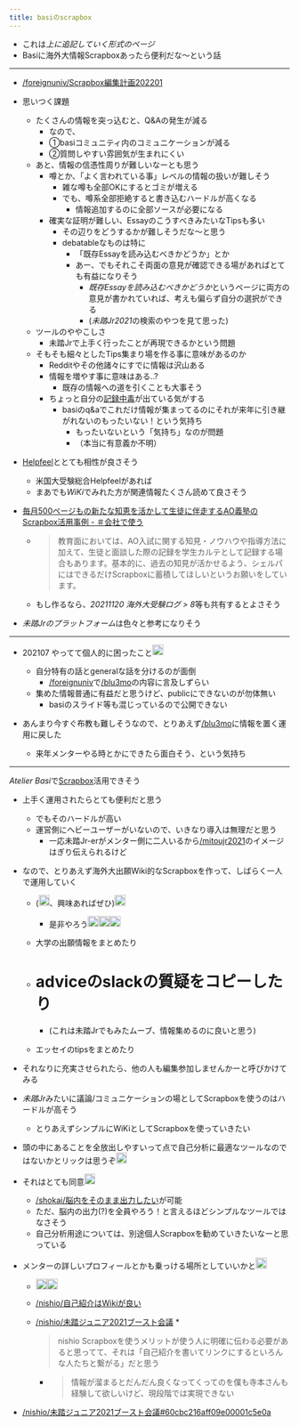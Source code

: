 ```yaml
---
title: basiのscrapbox
---
```


* これは*上に追記していく形式のページ*
* Basiに海外大情報Scrapboxあったら便利だな〜という話

---

* [/foreignuniv/Scrapbox編集計画202201](https://scrapbox.io/foreignuniv/Scrapbox編集計画202201)

* 思いつく課題
  
  * たくさんの情報を突っ込むと、Q&Aの発生が減る
    * なので、
    * ①basiコミュニティ内のコミュニケーションが減る
    * ②質問しやすい雰囲気が生まれにくい
  * あと、情報の信憑性周りが難しいなーとも思う
    * 噂とか、「よく言われている事」レベルの情報の扱いが難しそう
      * 雑な噂も全部OKにするとゴミが増える
      * でも、噂系全部拒絶すると書き込むハードルが高くなる
        * 情報追加するのに全部ソースが必要になる
    * 確実な証明が難しい、EssayのこうすべきみたいなTipsも多い
      * その辺りをどうするかが難しそうだな〜と思う
      * debatableなものは特に
        * 「既存Essayを読み込むべきかどうか」とか
        * あー、でもそれこそ両面の意見が確認できる場があればとても有益になりそう
          * *既存Essayを読み込むべきかどうか*というページに両方の意見が書かれていれば、考えも偏らず自分の選択ができる
          * (*未踏Jr2021*の検索のやつを見て思った)
  * ツールのややこしさ
    * 未踏Jrで上手く行ったことが再現できるかという問題
  * そもそも細々としたTips集まり場を作る事に意味があるのか
    * Redditやその他諸々にすでに情報は沢山ある
    * 情報を増やす事に意味はある..?
      * 既存の情報への道を引くことも大事そう
    * ちょっと自分の[記録中毒](%E8%A8%98%E9%8C%B2%E4%B8%AD%E6%AF%92.md)が出ている気がする
      * basiのq&aでこれだけ情報が集まってるのにそれが来年に引き継がれないのもったいない！という気持ち
        * もったいないという「気持ち」なのが問題
        * （本当に有意義か不明）
* [Helpfeel](Helpfeel.md)ととても相性が良さそう
  
  * 米国大受験総合Helpfeelがあれば
  * まあでも*WiKi*でみれた方が関連情報たくさん読めて良さそう
* [毎月500ページもの新たな知恵を活かして生徒に伴走するAO義塾のScrapbox活用事例 - ＃会社で使う](https://www.scrapbox-news.com/blog/500-ao-scrapbox)
  
  * 
     > 
     > 教育面においては、AO入試に関する知見・ノウハウや指導方法に加えて、生徒と面談した際の記録を学生カルテとして記録する場合もあります。基本的に、過去の知見が活かせるよう、シェルパにはできるだけScrapboxに蓄積してほしいというお願いをしています。
  
  * もし作るなら、*20211120 海外大受験ログ > 8*等も共有するとよさそう
* *未踏Jrのプラットフォーム*は色々と参考になりそう

---

* 202107 やってて個人的に困ったこと<img src='https://scrapbox.io/api/pages/blu3mo-public/blu3mo/icon' alt='blu3mo.icon' height="19.5"/>

  * 自分特有の話とgeneralな話を分けるのが面倒
    * [/foreignuniv](https://scrapbox.io/foreignuniv)で[/blu3mo](https://scrapbox.io/blu3mo)の内容に言及しずらい
  * 集めた情報普通に有益だと思うけど、publicにできないのが勿体無い
    * basiのスライド等も混じっているので公開できない
* あんまり今すぐ布教も難しそうなので、とりあえず[/blu3mo](https://scrapbox.io/blu3mo)に情報を置く運用に戻した
  * 来年メンターやる時とかにできたら面白そう、という気持ち

---

*Atelier Basi*で[Scrapbox](Scrapbox.md)活用できそう

* 上手く運用されたらとても便利だと思う
  
  * でもそのハードルが高い
  * 運営側にヘビーユーザーがいないので、いきなり導入は無理だと思う
    * 一応未踏Jr-erがメンター側に二人いるから[/mitoujr2021](https://scrapbox.io/mitoujr2021)のイメージはぎり伝えられるけど
* なので、とりあえず海外大出願Wiki的なScrapboxを作って、しばらく一人で運用していく
  
  * (<img src='https://scrapbox.io/api/pages/blu3mo-public/rickshinmi/icon' alt='rickshinmi.icon' height="19.5"/>、興味あればぜひ)<img src='https://scrapbox.io/api/pages/blu3mo-public/blu3mo/icon' alt='blu3mo.icon' height="19.5"/>

    * 是非やろう<img src='https://scrapbox.io/api/pages/blu3mo-public/rickshinmi/icon' alt='rickshinmi.icon' height="19.5"/><img src='https://scrapbox.io/api/pages/blu3mo-public/kaya/icon' alt='kaya.icon' height="19.5"/><img src='https://scrapbox.io/api/pages/blu3mo-public/feda/icon' alt='feda.icon' height="19.5"/>
  * 大学の出願情報をまとめたり
  * # adviceのslackの質疑をコピーしたり
    
    * (これは未踏Jrでもみたムーブ、情報集めるのに良いと思う)
  * エッセイのtipsをまとめたり
* それなりに充実させられたら、他の人も編集参加しませんかーと呼びかけてみる

* *未踏Jr*みたいに議論/コミュニケーションの場としてScrapboxを使うのはハードルが高そう
  
  * とりあえずシンプルにWiKiとしてScrapboxを使っていきたい
* 頭の中にあることを全放出しやすいって点で自己分析に最適なツールなのではないかとリックは思うぞ<img src='https://scrapbox.io/api/pages/blu3mo-public/rickshinmi/icon' alt='rickshinmi.icon' height="19.5"/>

* それはとても同意<img src='https://scrapbox.io/api/pages/blu3mo-public/blu3mo/icon' alt='blu3mo.icon' height="19.5"/>
  
  * [/shokai/脳内をそのまま出力したい](https://scrapbox.io/shokai/脳内をそのまま出力したい)が可能
  * ただ、脳内の出力(?)を全員やろう！と言えるほどシンプルなツールではなさそう
  * 自己分析用途については、別途個人Scrapboxを勧めていきたいなーと思っている
* メンターの詳しいプロフィールとかも乗っける場所としていいかと<img src='https://scrapbox.io/api/pages/blu3mo-public/rickshinmi/icon' alt='rickshinmi.icon' height="19.5"/>
  
  * <img src='https://scrapbox.io/api/pages/icons/わかる/icon' alt='/icons/わかる.icon' height="19.5"/><img src='https://scrapbox.io/api/pages/blu3mo-public/blu3mo/icon' alt='blu3mo.icon' height="19.5"/>
  * [/nishio/自己紹介はWikiが良い](https://scrapbox.io/nishio/自己紹介はWikiが良い)
  * [/nishio/未踏ジュニア2021ブースト会議](https://scrapbox.io/nishio/未踏ジュニア2021ブースト会議)
    * 
       > 
       > nishio Scrapboxを使うメリットが使う人に明確に伝わる必要があると思ってて、それは「自己紹介を書いてリンクにするといろんな人たちと繋がる」だと思う
    
    * 
       > 
       > 情報が溜まるとだんだん良くなってくってのを僕も寺本さんも経験して欲しいけど、現段階では実現できない

* [/nishio/未踏ジュニア2021ブースト会議#60cbc216aff09e00001c5e0a](https://scrapbox.io/nishio/未踏ジュニア2021ブースト会議#60cbc216aff09e00001c5e0a)
